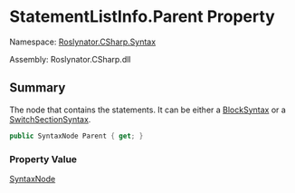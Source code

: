 # StatementListInfo\.Parent Property

Namespace: [Roslynator.CSharp.Syntax](../../README.md)

Assembly: Roslynator\.CSharp\.dll

## Summary

The node that contains the statements\. It can be either a [BlockSyntax](https://docs.microsoft.com/en-us/dotnet/api/microsoft.codeanalysis.csharp.syntax.blocksyntax) or a [SwitchSectionSyntax](https://docs.microsoft.com/en-us/dotnet/api/microsoft.codeanalysis.csharp.syntax.switchsectionsyntax)\.

```csharp
public SyntaxNode Parent { get; }
```

### Property Value

[SyntaxNode](https://docs.microsoft.com/en-us/dotnet/api/microsoft.codeanalysis.syntaxnode)


